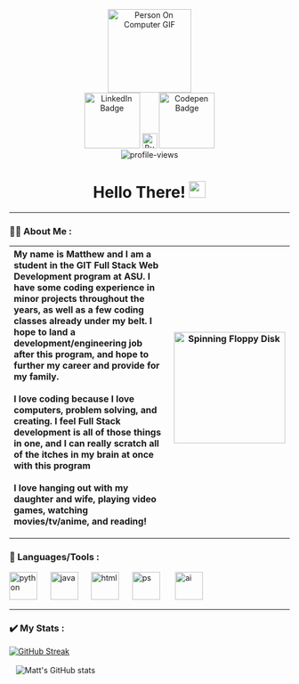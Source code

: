 <div id="header" align="center">
<img src="https://i.gifer.com/3IsP.gif" alt="Person On Computer GIF" width="150px"/>
    <div id="badges">
    <a href="https://www.linkedin.com/in/matthewjea/" {target="_blank"} rel="noreferrer noopener">
      <img src="https://custom-icon-badges.demolab.com/badge/LinkedIn-0A66C2?logo=linkedin-white&logoColor=fff)" alt="LinkedIn Badge" width="100"></a>
    <a href="https://www.buymeacoffee.com/astroactual" target="_blank" rel="noreferrer noopener">
        <img src="https://img.shields.io/badge/Buy%20Me%20a%20Coffee-ffdd00?&logo=buy-me-a-coffee&logoColor=black" alt="Buy Me A Coffee" height="27" ></a>
    <a href="https://codepen.io/astroactual" target="_blank" rel="noreferrer noopener">
        <img src="https://img.shields.io/badge/CodePen-white?&logo=codepen&logoColor=black" alt="Codepen Badge" width="100" ></a>
  </div>
  <img src="https://komarev.com/ghpvc/?username=dcroci&style=flat-square&color=blue" alt="profile-views"/>
  <h1>
  Hello There!
  <img src="https://media.giphy.com/media/hvRJCLFzcasrR4ia7z/giphy.gif" alt="waving hand" width="30px"/>
</h1>
</div>


---


### 👨‍💻 About Me : 

| My name is Matthew and I am a student in the GIT Full Stack Web Development program at ASU. I have some coding experience in minor projects throughout the years, as well as a few coding classes already under my belt. I hope to land a development/engineering job after this program, and hope to further my career and provide for my family.  <br> <br> I love coding because I love computers, problem solving, and creating. I feel Full Stack development is all of those things in one, and I can really scratch all of the itches in my brain at once with this program  <br> <br> I love hanging out with my daughter and wife, playing video games, watching movies/tv/anime, and reading! | <img src="https://i.gifer.com/7sZH.gif" alt="Spinning Floppy Disk" width="200"/> |  
|:-------|-----|

---

### 🧰 Languages/Tools : 

<div>
  <img src="https://cdn.jsdelivr.net/gh/devicons/devicon@latest/icons/python/python-original.svg"  title="python" alt="python" width="50" height="50"/>&nbsp;&nbsp;&nbsp;&nbsp;&nbsp;
  <img src="https://cdn.jsdelivr.net/gh/devicons/devicon@latest/icons/java/java-original.svg" title="Java" alt="java" width="50" height="50"/>&nbsp;&nbsp;&nbsp;&nbsp;&nbsp;
  <img src="https://cdn.jsdelivr.net/gh/devicons/devicon@latest/icons/html5/html5-original.svg" title="html" alt="html" width="50" height="50"/>&nbsp;&nbsp;&nbsp;&nbsp;&nbsp;
  <img src="https://cdn.jsdelivr.net/gh/devicons/devicon@latest/icons/photoshop/photoshop-original.svg" title="Photoshop" alt="ps" width="50" height="50"/>&nbsp;&nbsp;&nbsp;&nbsp;&nbsp;&nbsp;
  <img src="https://cdn.jsdelivr.net/gh/devicons/devicon@latest/icons/illustrator/illustrator-plain.svg" title="illustrator" alt="ai" width="50" height="50"/>&nbsp;&nbsp;&nbsp;&nbsp;&nbsp;
</div>


---
### ✔️ My Stats :
[![GitHub Streak](http://github-readme-streak-stats.herokuapp.com?user=astroactual&theme=dracula&date_format=M%20j%5B%2C%20Y%5D&mode=weekly)](https://git.io/streak-stats)
<br><br>&nbsp;&nbsp;
![Matt's GitHub stats](https://github-readme-stats.vercel.app/api?username=astroactual&theme=dracula&show_icons=true)


